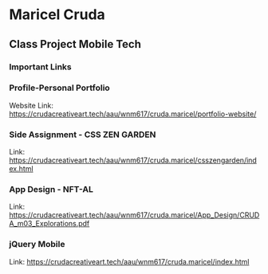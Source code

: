 # Maricel Cruda 

## Class Project Mobile Tech

### Important Links

### Profile-Personal Portfolio

Website Link: https://crudacreativeart.tech/aau/wnm617/cruda.maricel/portfolio-website/

### Side Assignment - CSS ZEN GARDEN

Link: https://crudacreativeart.tech/aau/wnm617/cruda.maricel/csszengarden/index.html

### App Design - NFT-AL

Link: https://crudacreativeart.tech/aau/wnm617/cruda.maricel/App_Design/CRUDA_m03_Explorations.pdf

### jQuery Mobile

Link: https://crudacreativeart.tech/aau/wnm617/cruda.maricel/index.html
